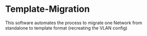 # Template-Migration
 This software automates the process to migrate one Network from standalone to template format (recreating the VLAN config)
